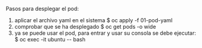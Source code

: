 Pasos para desplegar el pod:

1. aplicar el archivo yaml en el sistema
     $ oc apply -f 01-pod-yaml
2. comprobar que se ha desplegado
     $ oc get pods -o wide
3. ya se puede usar el pod, para entrar y usar su consola se debe ejecutar:
     $ oc exec -it ubuntu -- bash
